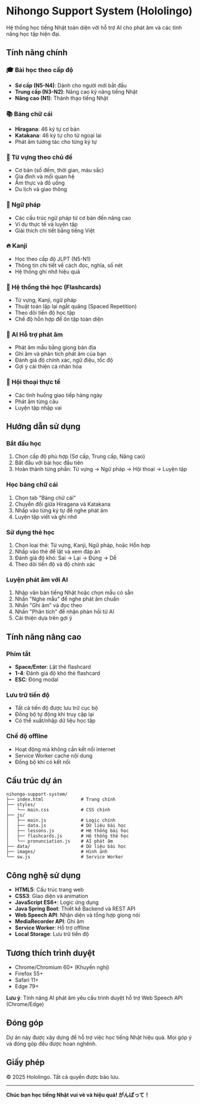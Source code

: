# Nihongo Support System (Hololingo)

Hệ thống học tiếng Nhật toàn diện với hỗ trợ AI cho phát âm và các tính năng học tập hiện đại.

## Tính năng chính

### 🎓 Bài học theo cấp độ
- **Sơ cấp (N5-N4)**: Dành cho người mới bắt đầu
- **Trung cấp (N3-N2)**: Nâng cao kỹ năng tiếng Nhật
- **Nâng cao (N1)**: Thành thạo tiếng Nhật

### 📚 Bảng chữ cái
- **Hiragana**: 46 ký tự cơ bản
- **Katakana**: 46 ký tự cho từ ngoại lai
- Phát âm tương tác cho từng ký tự

### 📖 Từ vựng theo chủ đề
- Cơ bản (số đếm, thời gian, màu sắc)
- Gia đình và mối quan hệ
- Ẩm thực và đồ uống
- Du lịch và giao thông

### 📝 Ngữ pháp
- Các cấu trúc ngữ pháp từ cơ bản đến nâng cao
- Ví dụ thực tế và luyện tập
- Giải thích chi tiết bằng tiếng Việt

### 🔥 Kanji
- Học theo cấp độ JLPT (N5-N1)
- Thông tin chi tiết về cách đọc, nghĩa, số nét
- Hệ thống ghi nhớ hiệu quả

### 🎴 Hệ thống thẻ học (Flashcards)
- Từ vựng, Kanji, ngữ pháp
- Thuật toán lặp lại ngắt quãng (Spaced Repetition)
- Theo dõi tiến độ học tập
- Chế độ hỗn hợp để ôn tập toàn diện

### 🤖 AI Hỗ trợ phát âm
- Phát âm mẫu bằng giọng bản địa
- Ghi âm và phân tích phát âm của bạn
- Đánh giá độ chính xác, ngữ điệu, tốc độ
- Gợi ý cải thiện cá nhân hóa

### 💬 Hội thoại thực tế
- Các tình huống giao tiếp hàng ngày
- Phát âm từng câu
- Luyện tập nhập vai

## Hướng dẫn sử dụng

### Bắt đầu học
1. Chọn cấp độ phù hợp (Sơ cấp, Trung cấp, Nâng cao)
2. Bắt đầu với bài học đầu tiên
3. Hoàn thành từng phần: Từ vựng → Ngữ pháp → Hội thoại → Luyện tập

### Học bảng chữ cái
1. Chọn tab "Bảng chữ cái"
2. Chuyển đổi giữa Hiragana và Katakana
3. Nhấp vào từng ký tự để nghe phát âm
4. Luyện tập viết và ghi nhớ

### Sử dụng thẻ học
1. Chọn loại thẻ: Từ vựng, Kanji, Ngữ pháp, hoặc Hỗn hợp
2. Nhấp vào thẻ để lật và xem đáp án
3. Đánh giá độ khó: Sai → Lại → Đúng → Dễ
4. Theo dõi tiến độ và độ chính xác

### Luyện phát âm với AI
1. Nhập văn bản tiếng Nhật hoặc chọn mẫu có sẵn
2. Nhấn "Nghe mẫu" để nghe phát âm chuẩn
3. Nhấn "Ghi âm" và đọc theo
4. Nhấn "Phân tích" để nhận phản hồi từ AI
5. Cải thiện dựa trên gợi ý

## Tính năng nâng cao

### Phím tắt
- **Space/Enter**: Lật thẻ flashcard
- **1-4**: Đánh giá độ khó thẻ flashcard
- **ESC**: Đóng modal

### Lưu trữ tiến độ
- Tất cả tiến độ được lưu trữ cục bộ
- Đồng bộ tự động khi truy cập lại
- Có thể xuất/nhập dữ liệu học tập

### Chế độ offline
- Hoạt động mà không cần kết nối internet
- Service Worker cache nội dung
- Đồng bộ khi có kết nối

## Cấu trúc dự án

```
nihongo-support-system/
├── index.html              # Trang chính
├── styles/
│   └── main.css            # CSS chính
├── js/
│   ├── main.js             # Logic chính
│   ├── data.js             # Dữ liệu bài học
│   ├── lessons.js          # Hệ thống bài học
│   ├── flashcards.js       # Hệ thống thẻ học
│   └── pronunciation.js    # AI phát âm
├── data/                   # Dữ liệu bài học
├── images/                 # Hình ảnh
└── sw.js                   # Service Worker
```

## Công nghệ sử dụng

- **HTML5**: Cấu trúc trang web
- **CSS3**: Giao diện và animation
- **JavaScript ES6+**: Logic ứng dụng
- **Java Spring Boot**: Thiết kế Backend và REST API
- **Web Speech API**: Nhận diện và tổng hợp giọng nói
- **MediaRecorder API**: Ghi âm
- **Service Worker**: Hỗ trợ offline
- **Local Storage**: Lưu trữ tiến độ

## Tương thích trình duyệt

- Chrome/Chromium 60+ (Khuyến nghị)
- Firefox 55+
- Safari 11+
- Edge 79+

**Lưu ý**: Tính năng AI phát âm yêu cầu trình duyệt hỗ trợ Web Speech API (Chrome/Edge)

## Đóng góp

Dự án này được xây dựng để hỗ trợ việc học tiếng Nhật hiệu quả. Mọi góp ý và đóng góp đều được hoan nghênh.

## Giấy phép

© 2025 Hololingo. Tất cả quyền được bảo lưu.

---

**Chúc bạn học tiếng Nhật vui vẻ và hiệu quả! がんばって！**
